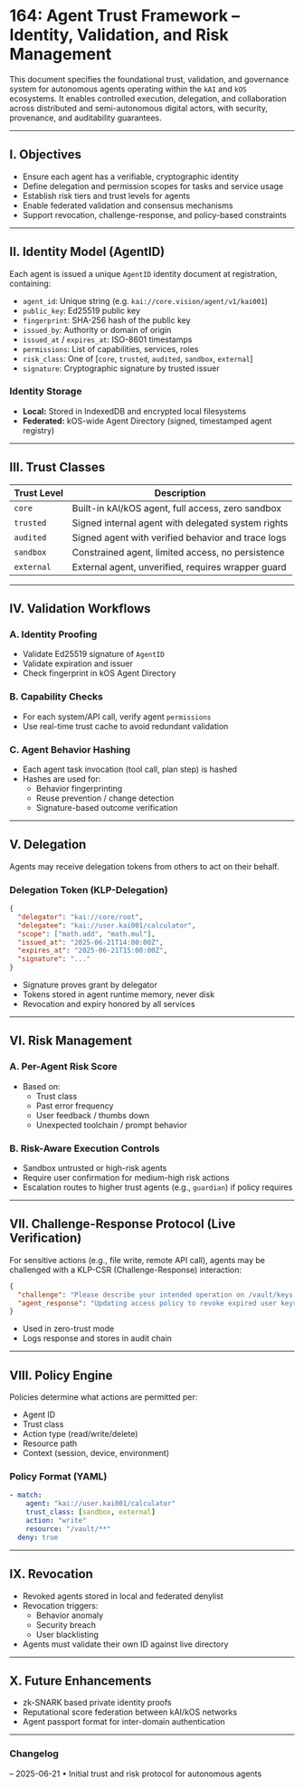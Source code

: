 # 164: Agent Trust Framework – Identity, Validation, and Risk Management

This document specifies the foundational trust, validation, and governance system for autonomous agents operating within the `kAI` and `kOS` ecosystems. It enables controlled execution, delegation, and collaboration across distributed and semi-autonomous digital actors, with security, provenance, and auditability guarantees.

---

## I. Objectives

- Ensure each agent has a verifiable, cryptographic identity
- Define delegation and permission scopes for tasks and service usage
- Establish risk tiers and trust levels for agents
- Enable federated validation and consensus mechanisms
- Support revocation, challenge-response, and policy-based constraints

---

## II. Identity Model (AgentID)

Each agent is issued a unique `AgentID` identity document at registration, containing:

- `agent_id`: Unique string (e.g. `kai://core.vision/agent/v1/kai001`)
- `public_key`: Ed25519 public key
- `fingerprint`: SHA-256 hash of the public key
- `issued_by`: Authority or domain of origin
- `issued_at` / `expires_at`: ISO-8601 timestamps
- `permissions`: List of capabilities, services, roles
- `risk_class`: One of [`core`, `trusted`, `audited`, `sandbox`, `external`]
- `signature`: Cryptographic signature by trusted issuer

### Identity Storage

- **Local:** Stored in IndexedDB and encrypted local filesystems
- **Federated:** kOS-wide Agent Directory (signed, timestamped agent registry)

---

## III. Trust Classes

| Trust Level | Description                                        |
| ----------- | -------------------------------------------------- |
| `core`      | Built-in kAI/kOS agent, full access, zero sandbox  |
| `trusted`   | Signed internal agent with delegated system rights |
| `audited`   | Signed agent with verified behavior and trace logs |
| `sandbox`   | Constrained agent, limited access, no persistence  |
| `external`  | External agent, unverified, requires wrapper guard |

---

## IV. Validation Workflows

### A. Identity Proofing

- Validate Ed25519 signature of `AgentID`
- Validate expiration and issuer
- Check fingerprint in kOS Agent Directory

### B. Capability Checks

- For each system/API call, verify agent `permissions`
- Use real-time trust cache to avoid redundant validation

### C. Agent Behavior Hashing

- Each agent task invocation (tool call, plan step) is hashed
- Hashes are used for:
  - Behavior fingerprinting
  - Reuse prevention / change detection
  - Signature-based outcome verification

---

## V. Delegation

Agents may receive delegation tokens from others to act on their behalf.

### Delegation Token (KLP-Delegation)

```json
{
  "delegator": "kai://core/root",
  "delegatee": "kai://user.kai001/calculator",
  "scope": ["math.add", "math.mul"],
  "issued_at": "2025-06-21T14:00:00Z",
  "expires_at": "2025-06-21T15:00:00Z",
  "signature": "..."
}
```

- Signature proves grant by delegator
- Tokens stored in agent runtime memory, never disk
- Revocation and expiry honored by all services

---

## VI. Risk Management

### A. Per-Agent Risk Score

- Based on:
  - Trust class
  - Past error frequency
  - User feedback / thumbs down
  - Unexpected toolchain / prompt behavior

### B. Risk-Aware Execution Controls

- Sandbox untrusted or high-risk agents
- Require user confirmation for medium-high risk actions
- Escalation routes to higher trust agents (e.g., `guardian`) if policy requires

---

## VII. Challenge-Response Protocol (Live Verification)

For sensitive actions (e.g., file write, remote API call), agents may be challenged with a KLP-CSR (Challenge-Response) interaction:

```json
{
  "challenge": "Please describe your intended operation on /vault/keys.json",
  "agent_response": "Updating access policy to revoke expired user keys"
}
```

- Used in zero-trust mode
- Logs response and stores in audit chain

---

## VIII. Policy Engine

Policies determine what actions are permitted per:

- Agent ID
- Trust class
- Action type (read/write/delete)
- Resource path
- Context (session, device, environment)

### Policy Format (YAML)

```yaml
- match:
    agent: "kai://user.kai001/calculator"
    trust_class: [sandbox, external]
    action: "write"
    resource: "/vault/**"
  deny: true
```

---

## IX. Revocation

- Revoked agents stored in local and federated denylist
- Revocation triggers:
  - Behavior anomaly
  - Security breach
  - User blacklisting
- Agents must validate their own ID against live directory

---

## X. Future Enhancements

- zk-SNARK based private identity proofs
- Reputational score federation between kAI/kOS networks
- Agent passport format for inter-domain authentication

---

### Changelog

– 2025-06-21 • Initial trust and risk protocol for autonomous agents


